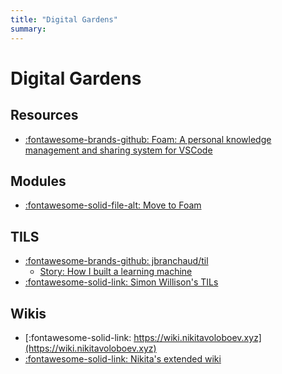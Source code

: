 ```yaml
---
title: "Digital Gardens"
summary:
---
```


Digital Gardens
===

Resources
---

- [:fontawesome-brands-github: Foam: A personal knowledge management and sharing system for VSCode][1]

<!-- Links -->
[1]: https://foambubble.github.io/foam/

Modules
---

- [:fontawesome-solid-file-alt: Move to Foam](01-move-to-foam.md)


TILS
---

- [:fontawesome-brands-github:
    jbranchaud/til](https://github.com/jbranchaud/til)
    - [Story: How I built a learning
        machine](https://dev.to/jbranchaud/how-i-built-a-learning-machine-45k9)
- [:fontawesome-solid-link: Simon Willison's
    TILs](https://simonwillison.net/2021/May/2/one-year-of-tils/)

Wikis
---

- [:fontawesome-solid-link:
    https://wiki.nikitavoloboev.xyz](https://wiki.nikitavoloboev.xyz)
- [:fontawesome-solid-link: Nikita's extended wiki](https://epictools.dev/)
